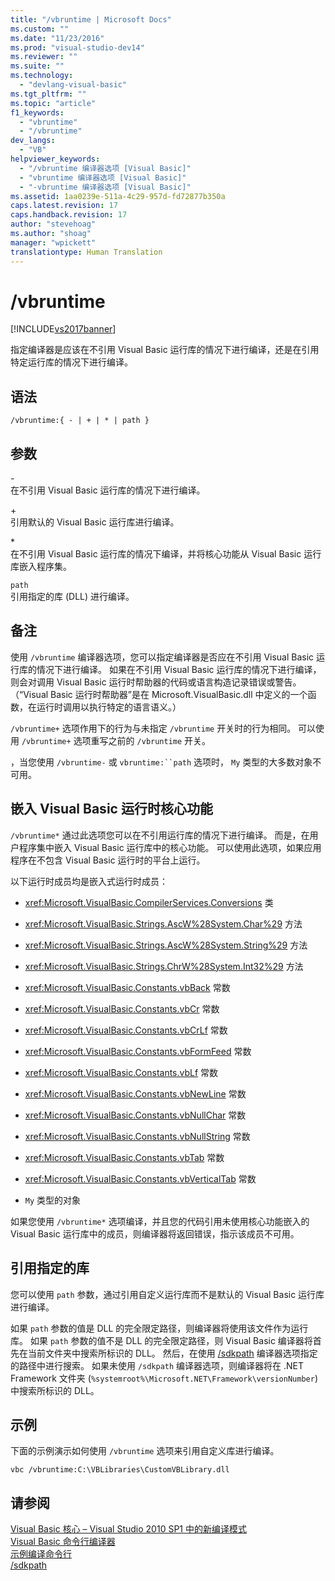 ```yaml
---
title: "/vbruntime | Microsoft Docs"
ms.custom: ""
ms.date: "11/23/2016"
ms.prod: "visual-studio-dev14"
ms.reviewer: ""
ms.suite: ""
ms.technology: 
  - "devlang-visual-basic"
ms.tgt_pltfrm: ""
ms.topic: "article"
f1_keywords: 
  - "vbruntime"
  - "/vbruntime"
dev_langs: 
  - "VB"
helpviewer_keywords: 
  - "/vbruntime 编译器选项 [Visual Basic]"
  - "vbruntime 编译器选项 [Visual Basic]"
  - "-vbruntime 编译器选项 [Visual Basic]"
ms.assetid: 1aa0239e-511a-4c29-957d-fd72877b350a
caps.latest.revision: 17
caps.handback.revision: 17
author: "stevehoag"
ms.author: "shoag"
manager: "wpickett"
translationtype: Human Translation
---
```

# /vbruntime
[!INCLUDE[vs2017banner](../../../csharp/includes/vs2017banner.md)]

指定编译器是应该在不引用 Visual Basic 运行库的情况下进行编译，还是在引用特定运行库的情况下进行编译。  
  
## 语法  
  
```  
/vbruntime:{ - | + | * | path }  
```  
  
## 参数  
 \-  
 在不引用 Visual Basic 运行库的情况下进行编译。  
  
 \+  
 引用默认的 Visual Basic 运行库进行编译。  
  
 \*  
 在不引用 Visual Basic 运行库的情况下编译，并将核心功能从 Visual Basic 运行库嵌入程序集。  
  
 `path`  
 引用指定的库 \(DLL\) 进行编译。  
  
## 备注  
 使用 `/vbruntime` 编译器选项，您可以指定编译器是否应在不引用 Visual Basic 运行库的情况下进行编译。  如果在不引用 Visual Basic 运行库的情况下进行编译，则会对调用 Visual Basic 运行时帮助器的代码或语言构造记录错误或警告。  （“Visual Basic 运行时帮助器”是在 Microsoft.VisualBasic.dll 中定义的一个函数，在运行时调用以执行特定的语言语义。）  
  
 `/vbruntime+` 选项作用下的行为与未指定 `/vbruntime` 开关时的行为相同。  可以使用 `/vbruntime+` 选项重写之前的 `/vbruntime` 开关。  
  
 ，当您使用 `/vbruntime-` 或 `vbruntime:``path` 选项时， `My` 类型的大多数对象不可用。  
  
## 嵌入 Visual Basic 运行时核心功能  
 `/vbruntime*` 通过此选项您可以在不引用运行库的情况下进行编译。  而是，在用户程序集中嵌入 Visual Basic 运行库中的核心功能。  可以使用此选项，如果应用程序在不包含 Visual Basic 运行时的平台上运行。  
  
 以下运行时成员均是嵌入式运行时成员：  
  
-   <xref:Microsoft.VisualBasic.CompilerServices.Conversions> 类  
  
-   <xref:Microsoft.VisualBasic.Strings.AscW%28System.Char%29> 方法  
  
-   <xref:Microsoft.VisualBasic.Strings.AscW%28System.String%29> 方法  
  
-   <xref:Microsoft.VisualBasic.Strings.ChrW%28System.Int32%29> 方法  
  
-   <xref:Microsoft.VisualBasic.Constants.vbBack> 常数  
  
-   <xref:Microsoft.VisualBasic.Constants.vbCr> 常数  
  
-   <xref:Microsoft.VisualBasic.Constants.vbCrLf> 常数  
  
-   <xref:Microsoft.VisualBasic.Constants.vbFormFeed> 常数  
  
-   <xref:Microsoft.VisualBasic.Constants.vbLf> 常数  
  
-   <xref:Microsoft.VisualBasic.Constants.vbNewLine> 常数  
  
-   <xref:Microsoft.VisualBasic.Constants.vbNullChar> 常数  
  
-   <xref:Microsoft.VisualBasic.Constants.vbNullString> 常数  
  
-   <xref:Microsoft.VisualBasic.Constants.vbTab> 常数  
  
-   <xref:Microsoft.VisualBasic.Constants.vbVerticalTab> 常数  
  
-   `My` 类型的对象  
  
 如果您使用 `/vbruntime*` 选项编译，并且您的代码引用未使用核心功能嵌入的 Visual Basic 运行库中的成员，则编译器将返回错误，指示该成员不可用。  
  
## 引用指定的库  
 您可以使用 `path` 参数，通过引用自定义运行库而不是默认的 Visual Basic 运行库进行编译。  
  
 如果 `path` 参数的值是 DLL 的完全限定路径，则编译器将使用该文件作为运行库。  如果 `path` 参数的值不是 DLL 的完全限定路径，则 Visual Basic 编译器将首先在当前文件夹中搜索所标识的 DLL。  然后，在使用 [\/sdkpath](../../../visual-basic/reference/command-line-compiler/sdkpath.md) 编译器选项指定的路径中进行搜索。  如果未使用 `/sdkpath` 编译器选项，则编译器将在 .NET Framework 文件夹 \(`%systemroot%\Microsoft.NET\Framework\versionNumber`\) 中搜索所标识的 DLL。  
  
## 示例  
 下面的示例演示如何使用 `/vbruntime` 选项来引用自定义库进行编译。  
  
```  
vbc /vbruntime:C:\VBLibraries\CustomVBLibrary.dll  
```  
  
## 请参阅  
 [Visual Basic 核心 – Visual Studio 2010 SP1 中的新编译模式](http://blogs.msdn.com/b/vbteam/archive/2011/01/10/vb-core-new-compilation-mode-in-visual-studio-2010-sp1.aspx)   
 [Visual Basic 命令行编译器](../../../visual-basic/reference/command-line-compiler/index.md)   
 [示例编译命令行](../../../visual-basic/reference/command-line-compiler/sample-compilation-command-lines.md)   
 [\/sdkpath](../../../visual-basic/reference/command-line-compiler/sdkpath.md)